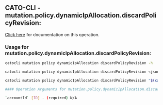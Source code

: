 
## CATO-CLI - mutation.policy.dynamicIpAllocation.discardPolicyRevision:
[Click here](https://api.catonetworks.com/documentation/#mutation-mutation.policy.dynamicIpAllocation.discardPolicyRevision) for documentation on this operation.

### Usage for mutation.policy.dynamicIpAllocation.discardPolicyRevision:

```bash
catocli mutation policy dynamicIpAllocation discardPolicyRevision -h

catocli mutation policy dynamicIpAllocation discardPolicyRevision <json>

catocli mutation policy dynamicIpAllocation discardPolicyRevision "$(cat < mutation.policy.dynamicIpAllocation.discardPolicyRevision.json)"

#### Operation Arguments for mutation.policy.dynamicIpAllocation.discardPolicyRevision ####

`accountId` [ID] - (required) N/A    
